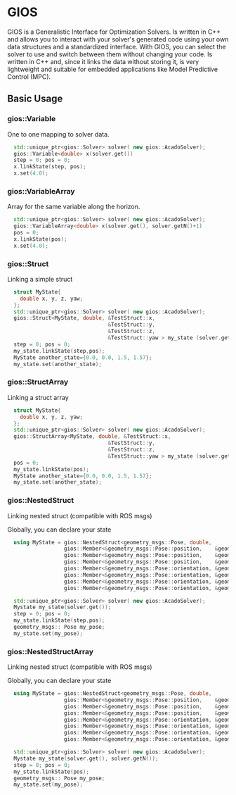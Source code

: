# GIOS

  GIOS is a Generalistic Interface for Optimization Solvers. Is written in C++ and allows you to interact with your solver's generated code using your own data structures and a standardized interface. With GIOS, you can select the solver to use and switch between them without changing your code. Is written in C++ and, since it links the data without storing it, is very lightweight and suitable for embedded applications like Model Predictive Control (MPC). 
  
## Basic Usage

### gios::Variable

One to one mapping to solver data.

```cpp
  std::unique_ptr<gios::Solver> solver( new gios::AcadoSolver);
  gios::Variable<double> x(solver.get())
  step = 0; pos = 0;
  x.linkState(step, pos);
  x.set(4.0);
```

### gios::VariableArray

Array for the same variable along the horizon.

```cpp
  std::unique_ptr<gios::Solver> solver( new gios::AcadoSolver);
  gios::VariableArray<double> x(solver.get(), solver.getN()+1)
  pos = 0;
  x.linkState(pos);
  x.set(4.0);
```

### gios::Struct

Linking a simple struct

```cpp
  struct MyState{
    double x, y, z, yaw;
  };
  std::unique_ptr<gios::Solver> solver( new gios::AcadoSolver);
  gios::Struct<MyState, double, &TestStruct::x,
                                &TestStruct::y,
                                &TestStruct::z,
                                &TestStruct::yaw > my_state (solver.get());
  step = 0; pos = 0;
  my_state.linkState(step,pos);
  MyState another_state={0.0, 0.0, 1.5, 1.57};
  my_state.set(another_state);
```

### gios::StructArray

Linking a struct array

```cpp
  struct MyState{
    double x, y, z, yaw;
  };
  std::unique_ptr<gios::Solver> solver( new gios::AcadoSolver);
  gios::StructArray<MyState, double, &TestStruct::x,
                                &TestStruct::y,
                                &TestStruct::z,
                                &TestStruct::yaw > my_state (solver.get(), solver.getN());
  pos = 0;
  my_state.linkState(pos);
  MyState another_state={0.0, 0.0, 1.5, 1.57};
  my_state.set(another_state);
```

### gios::NestedStruct
Linking nested struct (compatible with ROS msgs)

Globally, you can declare your state
```cpp
  using MyState = gios::NestedStruct<geometry_msgs::Pose, double,
                  gios::Member<&geometry_msgs::Pose::position,    &geometry_msgs::Point::x>,
                  gios::Member<&geometry_msgs::Pose::position,    &geometry_msgs::Point::y>,
                  gios::Member<&geometry_msgs::Pose::position,    &geometry_msgs::Point::z>,
                  gios::Member<&geometry_msgs::Pose::orientation, &geometry_msgs::Quaternion::w>,
                  gios::Member<&geometry_msgs::Pose::orientation, &geometry_msgs::Quaternion::x>,
                  gios::Member<&geometry_msgs::Pose::orientation, &geometry_msgs::Quaternion::y>,
                  gios::Member<&geometry_msgs::Pose::orientation, &geometry_msgs::Quaternion::z>>;
```

```cpp
  std::unique_ptr<gios::Solver> solver( new gios::AcadoSolver);
  Mystate my_state(solver.get());
  step = 0; pos = 0;
  my_state.linkState(step,pos);
  geometry_msgs:: Pose my_pose;
  my_state.set(my_pose);
```

### gios::NestedStructArray
Linking nested struct (compatible with ROS msgs)

Globally, you can declare your state
```cpp
  using MyState = gios::NestedStruct<geometry_msgs::Pose, double,
                  gios::Member<&geometry_msgs::Pose::position,    &geometry_msgs::Point::x>,
                  gios::Member<&geometry_msgs::Pose::position,    &geometry_msgs::Point::y>,
                  gios::Member<&geometry_msgs::Pose::position,    &geometry_msgs::Point::z>,
                  gios::Member<&geometry_msgs::Pose::orientation, &geometry_msgs::Quaternion::w>,
                  gios::Member<&geometry_msgs::Pose::orientation, &geometry_msgs::Quaternion::x>,
                  gios::Member<&geometry_msgs::Pose::orientation, &geometry_msgs::Quaternion::y>,
                  gios::Member<&geometry_msgs::Pose::orientation, &geometry_msgs::Quaternion::z>>;
```

```cpp
  std::unique_ptr<gios::Solver> solver( new gios::AcadoSolver);
  Mystate my_state(solver.get(), solver.getN());
  step = 0; pos = 0;
  my_state.linkState(pos);
  geometry_msgs:: Pose my_pose;
  my_state.set(my_pose);
```

